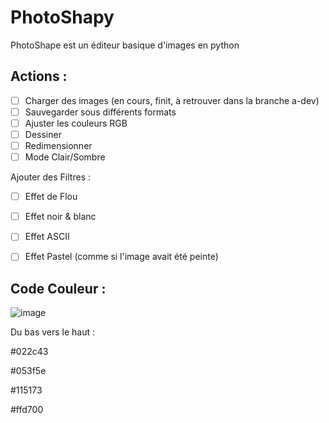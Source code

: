 # PhotoShapy
PhotoShape est un éditeur basique d'images en python


## Actions :
- [ ] Charger des images (en cours, finit, à retrouver dans la branche a-dev)
- [ ] Sauvegarder sous différents formats
- [ ] Ajuster les couleurs RGB
- [ ] Dessiner
- [ ] Redimensionner
- [ ] Mode Clair/Sombre

Ajouter des Filtres :

- [ ] Effet de Flou
- [ ] Effet noir & blanc
- [ ] Effet ASCII
- [ ] Effet Pastel (comme si l'image avait été peinte)


## Code Couleur :
![image](https://user-images.githubusercontent.com/70155662/113019877-543d1f80-9182-11eb-948c-4d63c32aaf90.png)
 
Du bas vers le haut :

#022c43

#053f5e

#115173

#ffd700


